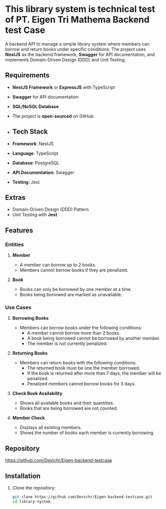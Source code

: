 # This library system is technical test of PT. Eigen Tri Mathema Backend test Case

A backend API to manage a simple library system where members can borrow and return books under specific conditions. The project uses **NestJS** as the backend framework, **Swagger** for API documentation, and implements Domain-Driven Design (DDD) and Unit Testing.

## Requirements

- **NestJS Framework** or **ExpressJS** with TypeScript
- **Swagger** for API documentation
- **SQL/NoSQL Database**
- The project is **open-sourced** on GitHub

- ## Tech Stack

- **Framework**: NestJS
- **Language**: TypeScript
- **Database**: PostgreSQL
- **API Documentation**: Swagger
- **Testing**: Jest

## Extras

- Domain-Driven Design (DDD) Pattern
- Unit Testing with **Jest**

## Features

### Entities

1. **Member**
   - A member can borrow up to 2 books.
   - Members cannot borrow books if they are penalized.

2. **Book**
   - Books can only be borrowed by one member at a time.
   - Books being borrowed are marked as unavailable.

### Use Cases

1. **Borrowing Books**
   - Members can borrow books under the following conditions:
     - A member cannot borrow more than 2 books.
     - A book being borrowed cannot be borrowed by another member.
     - The member is not currently penalized.

2. **Returning Books**
   - Members can return books with the following conditions:
     - The returned book must be one the member borrowed.
     - If the book is returned after more than 7 days, the member will be penalized.
     - Penalized members cannot borrow books for 3 days.

3. **Check Book Availability**
   - Shows all available books and their quantities.
   - Books that are being borrowed are not counted.

4. **Member Check**
   - Displays all existing members.
   - Shows the number of books each member is currently borrowing.

## Repository

https://github.com/Devichr/Eigen-backend-testcase

## Installation

1. Clone the repository:
   ```bash
   git clone https://github.com/Devichr/Eigen-backend-testcase.git
   cd library-system

